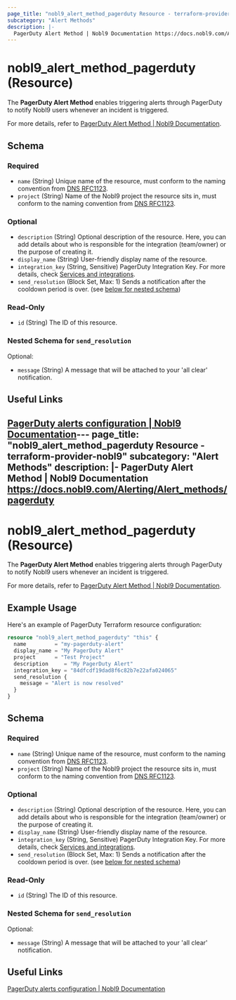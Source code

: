 ```yaml
---
page_title: "nobl9_alert_method_pagerduty Resource - terraform-provider-nobl9"
subcategory: "Alert Methods"
description: |-
  PagerDuty Alert Method | Nobl9 Documentation https://docs.nobl9.com/Alerting/Alert_methods/pagerduty
---
```


# nobl9_alert_method_pagerduty (Resource)

The **PagerDuty Alert Method** enables triggering alerts through PagerDuty to notify Nobl9 users whenever an incident is triggered.

For more details, refer to [PagerDuty Alert Method | Nobl9 Documentation](https://docs.nobl9.com/Alerting/Alert_methods/pagerduty).

<!-- schema generated by tfplugindocs -->
## Schema

### Required

- `name` (String) Unique name of the resource, must conform to the naming convention from [DNS RFC1123](https://kubernetes.io/docs/concepts/overview/working-with-objects/names/#names).
- `project` (String) Name of the Nobl9 project the resource sits in, must conform to the naming convention from [DNS RFC1123](https://kubernetes.io/docs/concepts/overview/working-with-objects/names/#names).

### Optional

- `description` (String) Optional description of the resource. Here, you can add details about who is responsible for the integration (team/owner) or the purpose of creating it.
- `display_name` (String) User-friendly display name of the resource.
- `integration_key` (String, Sensitive) PagerDuty Integration Key. For more details, check [Services and integrations](https://support.pagerduty.com/docs/services-and-integrations).
- `send_resolution` (Block Set, Max: 1) Sends a notification after the cooldown period is over. (see [below for nested schema](#nestedblock--send_resolution))

### Read-Only

- `id` (String) The ID of this resource.

<a id="nestedblock--send_resolution"></a>
### Nested Schema for `send_resolution`

Optional:

- `message` (String) A message that will be attached to your 'all clear' notification.

## Useful Links

[PagerDuty alerts configuration | Nobl9 Documentation](https://docs.nobl9.com/Alerting/Alert_methods/pagerduty/)---
page_title: "nobl9_alert_method_pagerduty Resource - terraform-provider-nobl9"
subcategory: "Alert Methods"
description: |-
  PagerDuty Alert Method | Nobl9 Documentation https://docs.nobl9.com/Alerting/Alert_methods/pagerduty
---

# nobl9_alert_method_pagerduty (Resource)

The **PagerDuty Alert Method** enables triggering alerts through PagerDuty to notify Nobl9 users whenever an incident is triggered.

For more details, refer to [PagerDuty Alert Method | Nobl9 Documentation](https://docs.nobl9.com/Alerting/Alert_methods/pagerduty).

## Example Usage

Here's an example of PagerDuty Terraform resource configuration:

```terraform
resource "nobl9_alert_method_pagerduty" "this" {
  name         = "my-pagerduty-alert"
  display_name = "My PagerDuty Alert"
  project      = "Test Project"
  description     = "My PagerDuty Alert"
  integration_key = "84dfcdf19dad8f6c82b7e22afa024065"
  send_resolution {
    message = "Alert is now resolved"
  }
}
```

<!-- schema generated by tfplugindocs -->

## Schema

### Required

- `name` (String) Unique name of the resource, must conform to the naming convention from [DNS RFC1123](https://kubernetes.io/docs/concepts/overview/working-with-objects/names/#names).
- `project` (String) Name of the Nobl9 project the resource sits in, must conform to the naming convention from [DNS RFC1123](https://kubernetes.io/docs/concepts/overview/working-with-objects/names/#names).

### Optional

- `description` (String) Optional description of the resource. Here, you can add details about who is responsible for the integration (team/owner) or the purpose of creating it.
- `display_name` (String) User-friendly display name of the resource.
- `integration_key` (String, Sensitive) PagerDuty Integration Key. For more details, check [Services and integrations](https://support.pagerduty.com/docs/services-and-integrations).
- `send_resolution` (Block Set, Max: 1) Sends a notification after the cooldown period is over. (see [below for nested schema](#nestedblock--send_resolution))

### Read-Only

- `id` (String) The ID of this resource.

<a id="nestedblock--send_resolution"></a>

### Nested Schema for `send_resolution`

Optional:

- `message` (String) A message that will be attached to your 'all clear' notification.

## Useful Links

[PagerDuty alerts configuration | Nobl9 Documentation](https://docs.nobl9.com/Alerting/Alert_methods/pagerduty/)
